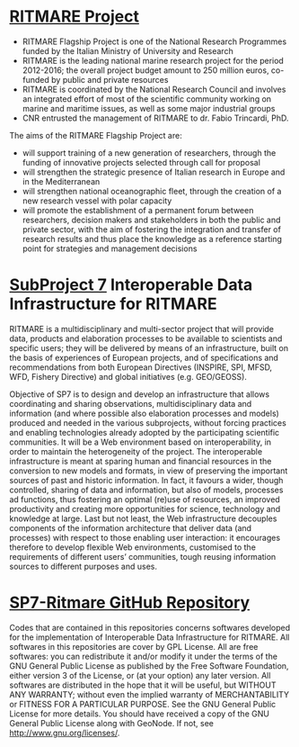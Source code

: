 [RITMARE Project](http://www.ritmare.it/en/)
===========================================

* RITMARE Flagship Project is one of the National Research Programmes funded by the Italian Ministry of University and Research
* RITMARE is the leading national marine research project for the period 2012-2016; the overall project budget amount to 250 million euros, co-funded by public and private resources
* RITMARE is coordinated by the National Research Council and involves an integrated effort of most of the scientific community working on marine and maritime issues, as well as some major industrial groups
* CNR entrusted the management of RITMARE to dr. Fabio Trincardi, PhD.

The aims of the RITMARE Flagship Project are:
* will support training of a new generation of researchers, through the funding of innovative projects selected through call for proposal
* will strengthen the strategic presence of Italian research in Europe and in the Mediterranean
* will strengthen national oceanographic fleet, through the creation of a new research vessel with polar capacity
* will promote the establishment of a permanent forum between researchers, decision makers and stakeholders in both the public and private sector, with the aim of fostering the integration and transfer of research results and thus place the knowledge as a reference starting point for strategies and management decisions

[SubProject 7](http://sp7.irea.cnr.it/) Interoperable Data Infrastructure for RITMARE
====================================================================================

RITMARE is a multidisciplinary and multi-sector project that will provide data, products and elaboration processes to be available to scientists and specific users; they will be delivered by means of an infrastructure, built on the basis of experiences of European projects, and of specifications and recommendations from both European Directives (INSPIRE, SPI, MFSD, WFD, Fishery Directive) and global initiatives (e.g. GEO/GEOSS).

Objective of SP7 is to design and develop an infrastructure that allows coordinating and sharing observations, multidisciplinary data and information (and where possible also elaboration processes and models) produced and needed in the various subprojects, without forcing practices and enabling technologies already adopted by the participating scientific communities. It will be a Web environment based on interoperability, in order to maintain the heterogeneity of the project. The interoperable infrastructure is meant at sparing human and financial resources in the conversion to new models and formats, in view of preserving the important sources of past and historic information. In fact, it favours a wider, though controlled, sharing of data and information, but also of models, processes ad functions, thus fostering an optimal (re)use of resources, an improved productivity and creating more opportunities for science, technology and knowledge at large. Last but not least, the Web infrastructure decouples components of the information architecture that deliver data (and processes) with respect to those enabling user interaction: it encourages therefore to develop flexible Web environments, customised to the requirements of different users’ communities, tough reusing information sources to different purposes and uses.

[SP7-Ritmare GitHub Repository](https://github.com/SP7-Ritmare)
=============================
Codes that are contained in this repositories concerns softwares developed for the implementation of Interoperable Data Infrastructure for RITMARE.
All softwares in this repositories are cover by GPL License.
All are free softwares: you can redistribute it and/or modify it under the terms of the GNU General Public License as published by the Free Software Foundation, either version 3 of the License, or (at your option) any later version.
All softwares are distributed in the hope that it will be useful, but WITHOUT ANY WARRANTY; without even the implied warranty of MERCHANTABILITY or FITNESS FOR A PARTICULAR PURPOSE.
See the GNU General Public License for more details.
You should have received a copy of the GNU General Public License along with GeoNode.
If not, see <http://www.gnu.org/licenses/>.
